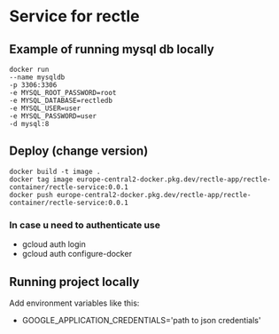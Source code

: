 # Service for rectle

## Example of running mysql db locally

``` 
docker run 
--name mysqldb 
-p 3306:3306 
-e MYSQL_ROOT_PASSWORD=root 
-e MYSQL_DATABASE=rectledb 
-e MYSQL_USER=user 
-e MYSQL_PASSWORD=user 
-d mysql:8 
```

## Deploy (change version)
```
docker build -t image .
docker tag image europe-central2-docker.pkg.dev/rectle-app/rectle-container/rectle-service:0.0.1
docker push europe-central2-docker.pkg.dev/rectle-app/rectle-container/rectle-service:0.0.1
```
### In case u need to authenticate use 
* gcloud auth login 
* gcloud auth configure-docker

## Running project locally
Add environment variables like this:
* GOOGLE_APPLICATION_CREDENTIALS='path to json credentials'

